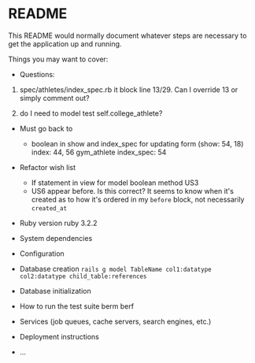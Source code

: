 # README

This README would normally document whatever steps are necessary to get the
application up and running.

Things you may want to cover:
* Questions:
1. spec/athletes/index_spec.rb it block line 13/29. Can I override 13 or simply comment out? 

2. do I need to model test self.college_athlete? 

* Must go back to
  - boolean in show and index_spec for updating form (show: 54, 18)
  index: 44, 56
  gym_athlete index_spec: 54

* Refactor wish list
  - If statement in view for model boolean method US3
  - US6 appear before.  Is this correct? It seems to know when it's created as to how it's ordered in my `before` block, not necessarily `created_at`



* Ruby version
  ruby 3.2.2

* System dependencies
  
* Configuration

* Database creation
  `rails g model TableName col1:datatype col2:datatype child_table:references`

* Database initialization

* How to run the test suite
  berm
  berf

* Services (job queues, cache servers, search engines, etc.)

* Deployment instructions

* ...
